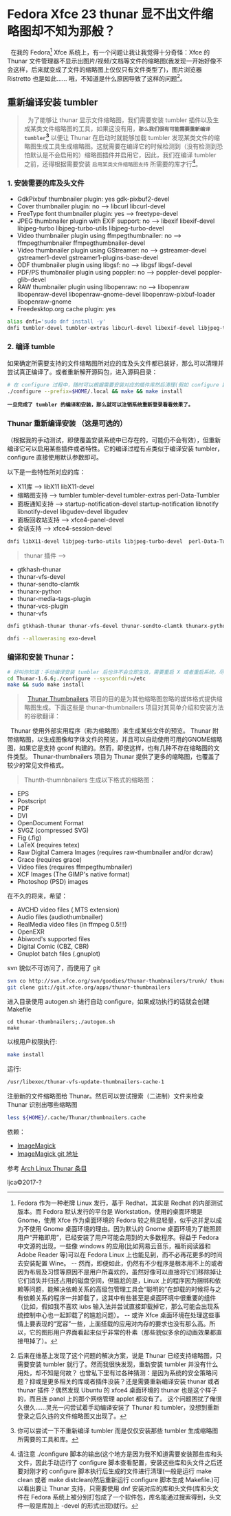 #  Fedora Xfce 23 thunar 显不出文件缩略图却不知为那般？
&nbsp;&nbsp;在我的 Fedora[^fedora] Xfce 系统上，有一个问题让我让我觉得十分奇怪：Xfce 的 Thunar 文件管理器不显示出图片/视频/文档等文件的缩略图(我发现一开始好像不会这样，后来就变成了文件的缩略图上仅仅只有文件类型了)，图片浏览器 Ristretto 也是如此…… 哦，不知道是什么原因导致了这样的问题[^problem]。

## 重新编译安装 tumbler 

> &nbsp;&nbsp;为了能够让 thunar 显示文件缩略图，我们需要安装 tumbler 插件以及生成某类文件缩略图的工具，如果这没有用，**`那么我们很有可能需要重新编译 tumbler`[^option]** 以便让 Thunar 在启动时就能够加载 tumbler 发现某类文件的缩略图生成工具生成缩略图。这就需要在编译它的时候检测到（没有检测到恐怕默认是不会启用的）缩略图插件并启用它，因此，我们在编译 tumbler 之前，还得根据需要安装 `启用某类文件缩略图支持` 所需要的库才行[^config]。

[^config]: 请注意 ./configure 脚本的输出(这个地方是因为我不知道需要安装那些库和头文件，因此手动运行了 configure 脚本查看配置，安装这些库和头文件之后还要对刚才的 configure 脚本执行后生成的文件进行清理(一般是运行 make clean 或者 make distclean)然后重新运行 configure 脚本生成 Makefile.)可以看出要让 Thunar 支持，只需要使用 dnf 安装对应的库和头文件(库和头文件在 Fedora 系统上被分别打包成了一个软件包，库名能通过搜索得到，头文件一般是库加上 -devel 的形式出现)就行。

[^option]:  你可以尝试一下不重新编译 tumbler 而是仅仅安装那些 tumbler 生成缩略图所需要的工具和库。

### 1. 安装需要的库及头文件 ###
  + GdkPixbuf thumbnailer plugin: yes gdk-pixbuf2-devel
  + Cover thumbnailer plugin: no --> libcurl libcurl-devel
  + FreeType font thumbnailer plugin: yes --> freetype-devel 
  + JPEG thumbnailer plugin with EXIF support: no --> libexif libexif-devel libjpeg-turbo libjpeg-turbo-utils libjpeg-turbo-devel
  + Video thumbnailer plugin using ffmpegthumbnailer: no --> ffmpegthumbnailer ffmpegthumbnailer-devel
  + Video thumbnailer plugin using GStreamer: no --> gstreamer-devel gstreamer1-devel gstreamer1-plugins-base-devel
  + ODF thumbnailer plugin using libgsf: no --> libgsf libgsf-devel
  + PDF/PS thumbnailer plugin using poppler: no --> poppler-devel poppler-glib-devel
  + RAW thumbnailer plugin using libopenraw: no --> libopenraw libopenraw-devel libopenraw-gnome-devel libopenraw-pixbuf-loader libopenraw-gnome 
  + Freedesktop.org cache plugin: yes 

```Bash
alias dnfi='sudo dnf install -y'
dnfi tumbler-devel tumbler-extras libcurl-devel libexif-devel libjpeg-turbo-devel ffmpegthumbnailer-devel gstreamer-devel gstreamer1-devel libgsf-devel poppler-devel libopenraw-devel gdk-pixbuf2-devel dbus-glib-devel intltool poppler-glib-devel libopenraw-devel libopenraw-gnome-devel libopenraw-pixbuf-loader libopenraw-gnome poppler-glib-devel dbus-glib-devel
```

### 2. 编译 tumble

如果确定所需要支持的文件缩略图所对应的库及头文件都已装好，那么可以清理并尝试真正编译了。或者重新解开源码包，进入源码目录：

```Bash
# 在 configure 过程中，随时可以根据需要安装对应的插件库然后清理(假如 configure 脚本执行成功了的话，直接执行 make clean 或者 make distclean)重新 configure。
./configure --prefix=$HOME/.local && make && make install
```

**`一旦完成了 tumbler 的编译和安装，那么就可以注销系统重新登录看看效果了。`**

### Thunar 重新编译安装 （这是可选的）
（根据我的手动测试，即使覆盖安装系统中已存在的，可能仍不会有效），但重新编译它可以启用某些插件或者特性。它的编译过程有点类似于编译安装 tumbler，configure 直接使用默认参数即可。

以下是一些特性所对应的库：

 + X11库 --> libX11 libX11-devel
 + 缩略图支持 --> tumbler tumbler-devel tumbler-extras perl-Data-Tumbler
 + 面板通知支持 --> startup-notification-devel startup-notification libnotify libnotify-devel libgudev-devel libgudev
 + 面板回收站支持 --> xfce4-panel-devel
 + 会话支持 --> xfce4-session-devel

```Bash
dnfi libX11-devel libjpeg-turbo-utils libjpeg-turbo-devel  perl-Data-Tumbler intltool libxfce4ui-devel metadata-extractor2 exif poppler-utils  poppler-data  poppler zathura-pdf-poppler gstreamer-plugins-* gstreamer1-plugins-*  gstreamer-ffmpeg libxfce4ui-devel libxfce4util-devel xfce4-panel-devel xfce4-session-devel startup-notification-devel libnotify-devel libgudev-devel libexif-devel  xfce4-panel-devel xfce4-session-devel xfdesktop 
```

> thunar 插件 -->

 + gtkhash-thunar
 + thunar-vfs-devel
 + thunar-sendto-clamtk
 + thunarx-python
 + thunar-media-tags-plugin
 + thunar-vcs-plugin
 + thunar-vfs

```Bash
dnfi gtkhash-thunar thunar-vfs-devel thunar-sendto-clamtk thunarx-python thunar-media-tags-plugin thunar-vcs-plugin thunar-vfs thunar-volman thunar-media-tags-plugin thunar-archive-plugin
```

```Bash
dnfi --allowerasing exo-devel
```

### 编译和安装 Thunar：
```Bash
# 好叫你知道：手动编译安装 tumbler 后也许不会立即生效，需要重启 X 或者重启系统。尽管过程曲折而又多变，但不管怎样，总算可以让 Thunar 显示缩略图了。
cd Thunar-1.6.6;./configure --sysconfdir=/etc
make && sudo make install
```


> &nbsp;&nbsp;[Thunar Thumbnailers](http://goodies.xfce.org/projects/thunar-plugins/thunar-thumbnailers)  项目的目的是为其他缩略图忽略的媒体格式提供缩略图生成。下面这些是 thunar-thumbnailers 项目对其简单介绍和安装方法的谷歌翻译：

&nbsp;&nbsp;Thunar 使用外部实用程序（称为缩略图）来生成某些文件的预览。 Thunar 附带缩略图，以生成图像和字体文件的预览，并且可以自动使用可用的GNOME缩略图，如果它是支持 gconf 构建的。然而，即使这样，也有几种不存在缩略图的文件类型。 Thunar-thumbnailers 项目为 Thunar 提供了更多的缩略图，也覆盖了较少的常见文件格式。

> Thunth-thumnbnailers 生成以下格式的缩略图：

 + EPS
 + Postscript
 + PDF
 + DVI
 + OpenDocument Format
 + SVGZ (compressed SVG)
 + Fig (.fig)
 + LaTeX (requires tetex)
 + Raw Digital Camera Images (requires raw-thumbnailer and/or dcraw)
 + Grace (requires grace)
 + Video files (requires ffmpegthumbnailer)
 + XCF Images (The GIMP's native format)
 + Photoshop (PSD) images

在不久的将来，希望：

 + AVCHD video files (.MTS extension)
 + Audio files (audiothumbnailer)
 + RealMedia video files (in ffmpeg 0.5!!!)
 + OpenEXR
 + Abiword's supported files
 + Digital Comic (CBZ, CBR)
 + Gnuplot batch files (.gnuplot)

svn 貌似不可访问了，而使用了 git

```Bash
svn co http://svn.xfce.org/svn/goodies/thunar-thumbnailers/trunk/ thunar-thumbnailers
git clone git://git.xfce.org/apps/thunar-thumbnailers
```

进入目录使用 autogen.sh 进行自动 configure，如果成功执行的话就会创建 Makefile

```
cd thunar-thumbnailers;./autogen.sh
make
```

以根用户权限执行:

```Bash
make install
```

运行:

```Bash
/usr/libexec/thunar-vfs-update-thumbnailers-cache-1
```

注册新的文件缩略图给 Thunar。然后可以尝试搜索（二进制）文件来检查 Thunar 识别出哪些缩略图

```Bash
less ${HOME}/.cache/Thunar/thumbnailers.cache
```

依赖：

 + [ImageMagick](https://www.imagemagick.org)
 + [ImageMagick git 地址](https://github.com/ImageMagick/ImageMagick)

参考 [Arch Linux Thunar 条目][0]

[0]: https://wiki.archlinux.org/index.php/Thunar_(%E7%AE%80%E4%BD%93%E4%B8%AD%E6%96%87)
[Audio-thumbs]: https://github.com/bvbfan/Audio-thumbs
[thunar-thumbnailers]: git://git.xfce.org/apps/thunar-thumbnailers
[ImageMagick]: http://git.imagemagick.org/repos/ImageMagick.git

[^fedora]: Fedora 作为一种老牌 Linux 发行，基于 Redhat，其实是 Redhat 的内部测试版本。而 Fedora 默认发行的平台是 Workstation，使用的桌面环境是 Gnome，使用 Xfce 作为桌面环境的 Fedora 较之稍显轻量，似乎这并足以成为不使用 Gnome 桌面环境的理由。因为默认的 Gnome 桌面环境为了能照顾用户“开箱即用”，已经安装了用户可能会用到的大多数程序。得益于 Fedora 中文源的出现，一些像 windows 的应用(比如网易云音乐，福昕阅读器和 Adobe Reader 等)可以在 Fedora Linux 上也能见到，而不必再花更多的时间去安装配置 Wine。
-- 然而，即便如此，仍然有不少程序是根本用不上的或者因为布局及习惯等原因不是用户所喜欢的，虽然好像可以直接将它们移除掉让它们消失并归还占用的磁盘空间，但尴尬的是，Linux 上的程序因为捆绑和依赖等问题，能解决依赖关系的高级包管理工具会“聪明的”在卸载的时候将与之有依赖关系的程序一并卸载了，这其中有些甚至是桌面环境中很重要的组件（比如，假如我不喜欢 iubs 输入法并尝试直接卸载掉它，那么可能会出现系统控制中心也一起卸载了的尴尬问题）。
-- 或许 Xfce 桌面环境在处理这些事情上要表现的“宽容”一些，上面搭载的应用对内存的要求也没有那么高。所以，它的图形用户界面看起来似乎非常的朴素（那些貌似多余的动画效果都直接甩掉了）。

[^problem]: 后来在维基上发现了这个问题的解决方案，说是 Thunar 已经支持缩略图，只需要安装 tumbler 就行了。然而我很快发现，重新安装 tumbler 并没有什么用处，却不知是何故？ 也曾私下里有过各种猜测：是因为系统的安全策略问题？抑或是更多相关的库或者插件没装？还是需要重新编译安装 thunar 或者 thunar 插件？偶然发现 Ubuntu 的 xfce4 桌面环境的 thunar 也是这个样子的，而且连 panel 上的那个网络管理 applet 都没有了。 这个问题困扰了俺很久很久……灵光一闪尝试着手动编译安装了 Thunar 和 tumbler，没想到重新登录之后久违的文件缩略图又出现了。

ljca&copy;2017-?
